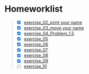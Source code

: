 # Homeworklist
>- [x] [exercise_02_print your name](https://github.com/maphyca/compuational_physics_2014301020045/blob/master/homework/exercise_02_print%20your%20name.md)
>- [x] [exercise_03_move your name](https://github.com/maphyca/compuational_physics_2014301020045/blob/master/homework/exercise_03_move%20your%20name.md)
>- [x] [exercise_04_Problem_1.5](https://github.com/maphyca/compuational_physics_2014301020045/blob/master/homework/exercise_04_Problem%201.5.md)
>- [x] [exercise_05](https://github.com/maphyca/compuational_physics_2014301020045/blob/master/homework/exercise_05simulating%20the%20missiles.py)
>- [x] [exercise_06](https://github.com/maphyca/compuational_physics_2014301020045/blob/master/homework/exercise_06.md)
>- [x] [exercise_07](https://github.com/maphyca/compuational_physics_2014301020045/blob/master/homework/exercise_07.md)
>- [x] [exercise_08](https://github.com/maphyca/compuational_physics_2014301020045/blob/master/homework/exercise_08.md)
>- [x] [exercise_09](https://github.com/maphyca/compuational_physics_2014301020045/blob/master/homework/exercise_09.md)
>- [ ] [exercise_10](https://github.com/maphyca/compuational_physics_2014301020045/blob/master/homework/exercise_10.org)

